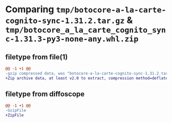 # Comparing `tmp/botocore-a-la-carte-cognito-sync-1.31.2.tar.gz` & `tmp/botocore_a_la_carte_cognito_sync-1.31.3-py3-none-any.whl.zip`

## filetype from file(1)

```diff
@@ -1 +1 @@
-gzip compressed data, was "botocore-a-la-carte-cognito-sync-1.31.2.tar", last modified: Wed Jul 12 01:44:24 2023, max compression
+Zip archive data, at least v2.0 to extract, compression method=deflate
```

## filetype from diffoscope

```diff
@@ -1 +1 @@
-GzipFile
+ZipFile
```

